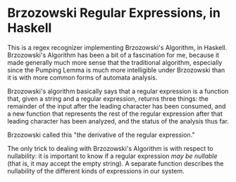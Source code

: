 # Brzozowski Regular Expressions, in Haskell

This is a regex recognizer implementing Brzozowski's Algorithm, in
Haskell.  Brzozowski's Algorithm has been a bit of a fascination for me,
because it made generally much more sense that the traditional
algorithm, especially since the Pumping Lemma is much more intelligible
under Brzozowski than it is with more common forms of automata analysis.

Brzozowski's algorithm basically says that a regular expression is a
function that, given a string and a regular expression, returns three
things: the remainder of the input after the leading character has been
consumed, and a new function that represents the rest of the regular
expression after that leading character has been analyzed, and the
status of the analysis thus far.

Brzozowski called this "the derivative of the regular expression."

The only trick to dealing with Brzozowski's Algorithm is with respect to
nullability: it is important to know if a regular expression _may be
nullable_ (that is, it may accept the empty string).  A separate
function describes the nullability of the different kinds of expressions
in our system.





